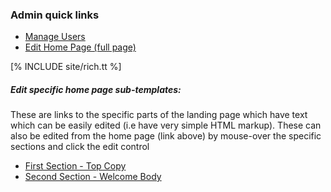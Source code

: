 ### Admin quick links

<ul>
<li><a href="/adm/main/db/rapidapp_coreschema_user">Manage Users</a></li>
<li><a href="/">Edit Home Page (full page)</a></li>
</ul>


[% INCLUDE site/rich.tt %]


##### Edit specific home page sub-templates:

These are links to the specific parts of the landing page which have text which can be easily edited (i.e have very simple HTML markup). These can also be edited from the home page (link above) by mouse-over the specific sections and click the edit control

<ul>
<li><a href="/tple/site/public/page/home/top_copy.html">First Section - Top Copy</a></li>
<li><a href="/tple/site/public/page/home/welcome_body.html">Second Section - Welcome Body</a></li>
</ul>